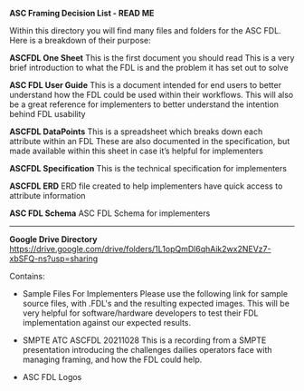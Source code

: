 **ASC Framing Decision List - READ ME**

Within this directory you will find many files and folders for the ASC FDL.  
Here is a breakdown of their purpose:


**ASCFDL One Sheet**
This is the first document you should read
This is a very brief introduction to what the FDL is and the problem it has set out to solve

**ASC FDL User Guide**
This is a document intended for end users to better understand how the FDL could be used within their workflows. 
This will also be a great reference for implementers to better understand the intention behind FDL usability

**ASCFDL DataPoints**
This is a spreadsheet which breaks down each attribute within an FDL
These are also documented in the specification, but made available within this sheet in case it’s helpful for implementers

**ASCFDL Specification**
This is the technical specification for implementers

**ASCFDL ERD**
ERD file created to help implementers have quick access to attribute information

**ASC FDL Schema**
ASC FDL Schema for implementers

-----------------------------------------

**Google Drive Directory**
https://drive.google.com/drive/folders/1L1opQmDl6qhAik2wx2NEVz7-xbSFQ-ns?usp=sharing

Contains:
 - Sample Files For Implementers
Please use the following link for sample source files, with .FDL's and the resulting expected images.  This will be very helpful for software/hardware developers to test their FDL implementation against our expected results.

 - SMPTE ATC ASCFDL 20211028
This is a recording from a SMPTE presentation introducing the challenges dailies operators face with managing framing, and how the FDL could help.

 - ASC FDL Logos
